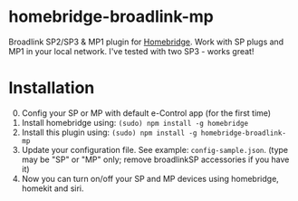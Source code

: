 # homebridge-broadlink-mp

Broadlink SP2/SP3 & MP1 plugin for [Homebridge](https://github.com/nfarina/homebridge/).
Work with SP plugs and MP1 in your local network. I've tested with two SP3 - works great! 


# Installation
0. Config your SP or MP with default e-Control app (for the first time)
1. Install homebridge using: `(sudo) npm install -g homebridge`
2. Install this plugin using: `(sudo) npm install -g homebridge-broadlink-mp`
3. Update your configuration file. See example: `config-sample.json`. (type may be "SP" or "MP" only; remove broadlinkSP accessories if you have it)
4. Now you can turn on/off your SP and MP devices using homebridge, homekit and siri.